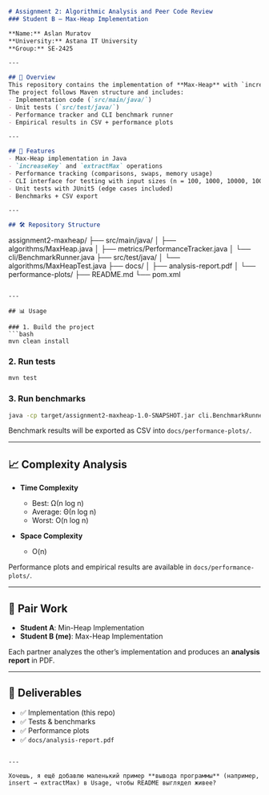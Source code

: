 ```markdown
# Assignment 2: Algorithmic Analysis and Peer Code Review  
### Student B – Max-Heap Implementation  

**Name:** Aslan Muratov  
**University:** Astana IT University  
**Group:** SE-2425  

---

## 📖 Overview  
This repository contains the implementation of **Max-Heap** with `increaseKey` and `extractMax` operations, as part of **Assignment 2**.  
The project follows Maven structure and includes:  
- Implementation code (`src/main/java/`)  
- Unit tests (`src/test/java/`)  
- Performance tracker and CLI benchmark runner  
- Empirical results in CSV + performance plots  

---

## 🚀 Features  
- Max-Heap implementation in Java  
- `increaseKey` and `extractMax` operations  
- Performance tracking (comparisons, swaps, memory usage)  
- CLI interface for testing with input sizes (n = 100, 1000, 10000, 100000)  
- Unit tests with JUnit5 (edge cases included)  
- Benchmarks + CSV export  

---

## 🛠️ Repository Structure  

```

assignment2-maxheap/
├── src/main/java/
│   ├── algorithms/MaxHeap.java
│   ├── metrics/PerformanceTracker.java
│   └── cli/BenchmarkRunner.java
├── src/test/java/
│   └── algorithms/MaxHeapTest.java
├── docs/
│   ├── analysis-report.pdf
│   └── performance-plots/
├── README.md
└── pom.xml

````

---

## 📊 Usage  

### 1. Build the project  
```bash
mvn clean install
````

### 2. Run tests

```bash
mvn test
```

### 3. Run benchmarks

```bash
java -cp target/assignment2-maxheap-1.0-SNAPSHOT.jar cli.BenchmarkRunner
```

Benchmark results will be exported as CSV into `docs/performance-plots/`.

---

## 📈 Complexity Analysis

* **Time Complexity**

  * Best: Ω(n log n)
  * Average: Θ(n log n)
  * Worst: O(n log n)

* **Space Complexity**

  * O(n)

Performance plots and empirical results are available in `docs/performance-plots/`.

---

## 👥 Pair Work

* **Student A**: Min-Heap Implementation
* **Student B (me)**: Max-Heap Implementation

Each partner analyzes the other’s implementation and produces an **analysis report** in PDF.

---

## 📑 Deliverables

* ✅ Implementation (this repo)
* ✅ Tests & benchmarks
* ✅ Performance plots
* ✅ `docs/analysis-report.pdf`

```

---

Хочешь, я ещё добавлю маленький пример **вывода программы** (например, insert → extractMax) в Usage, чтобы README выглядел живее?
```

